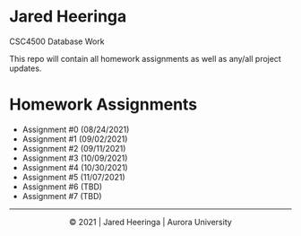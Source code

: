 # Jared Heeringa

CSC4500 Database Work

This repo will contain all homework assignments as well as any/all project updates.


# Homework Assignments
- Assignment #0 (08/24/2021)
- Assignment #1 (09/02/2021)
- Assignment #2 (09/11/2021)
- Assignment #3 (10/09/2021)
- Assignment #4 (10/30/2021)
- Assignment #5 (11/07/2021)
- Assignment #6 (TBD)
- Assignment #7 (TBD)


<!-- Copy Banner -->
---
<p align="center">
&copy 2021 | Jared Heeringa | Aurora University
</p>
